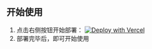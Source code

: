 ## 开始使用

1. 点击右侧按钮开始部署：
   [![Deploy with Vercel](https://vercel.com/button)](https://vercel.com/new/clone?repository-url=https%3a%2f%2fgithub.com%2fSMNETSTUDIO%2fAbacus2Api&project-name=abacus2api&repository-name=abacus2api)
2. 部署完毕后，即可开始使用
